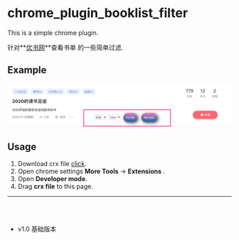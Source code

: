 # chrome\_plugin\_booklist\_filter
This is a simple chrome plugin.

针对**[优书网](https://www.yousuu.com/)**查看书单 的一些简单过滤.

## Example
![test](images/show.jpg)

## Usage

1. Download crx file [click](https://github.com/Aderlx/chrome_plugin_booklist_filter/releases/download/V1.0/chrome_plugin_booklist_filter.crx).
2. Open chrome settings  **More Tools** ->  **Extensions** .
3. Open **Developer mode**.
4. Drag **crx file** to this page.



___
<br>
<br>

- v1.0 基础版本

